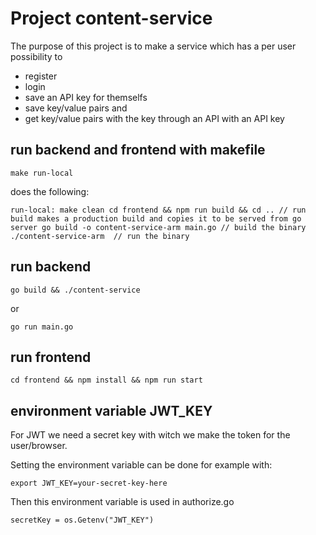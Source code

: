# Project content-service

The purpose of this project is to make a service which has a per user possibility to 
* register
* login
* save an API key for themselfs
* save key/value pairs and
* get key/value pairs with the key through an API with an API key

## run backend and frontend with makefile

`make run-local`

does the following:

`run-local:
	make clean
 	cd frontend && npm run build && cd .. // run build makes a production build and copies it to be served from go server
 	go build -o content-service-arm main.go // build the binary
 	./content-service-arm  // run the binary
 `


## run backend

`go build && ./content-service`

or

`go run main.go`

## run frontend

`cd frontend && npm install && npm run start`


## environment variable JWT_KEY

For JWT we need a secret key with witch we make the token for the user/browser.

Setting the environment variable can be done for example with:

`export JWT_KEY=your-secret-key-here`

Then this environment variable is used in authorize.go

`secretKey = os.Getenv("JWT_KEY")`

